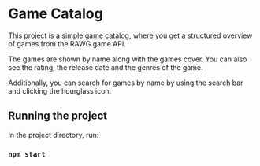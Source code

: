 # Game Catalog

This project is a simple game catalog, where you get a structured overview of games from the RAWG game API. 

The games are shown by name along with the games cover. You can also see the rating, the release date and the genres of the game. 

Additionally, you can search for games by name by using the search bar and clicking the hourglass icon.

## Running the project

In the project directory, run:

### `npm start`